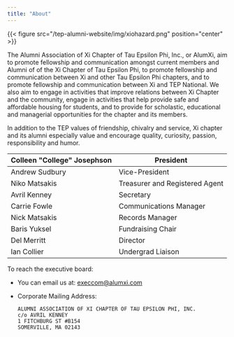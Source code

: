 ```yaml
---
title: "About"
---
```


<!-- <p align="center">
  <img src="/tep-alumni-website/img/xiohazard.png" />
</p> -->

{{< figure src="/tep-alumni-website/img/xiohazard.png" position="center" >}}

The Alumni Association of Xi Chapter of Tau Epsilon Phi, Inc., or AlumXi, aim to promote fellowship and communication amongst current members and Alumni of of the Xi Chapter of Tau Epsilon Phi, to promote fellowship and communication between Xi and other Tau Epsilon Phi chapters, and to promote fellowship and communication between Xi and TEP National. We also aim to engage in activities that improve relations between Xi Chapter and the community, engage in activities that help provide safe and affordable housing for students, and to provide for scholastic, educational and managerial opportunities for the chapter and its members.

In addition to the TEP values of friendship, chivalry and service, Xi chapter and its alumni especially value and encourage quality, curiosity, passion, responsibility and humor.

| Colleen "College" Josephson | President                      |
| --------------------------- | ------------------------------ |
| Andrew Sudbury              | Vice-President                 |
| Niko Matsakis               | Treasurer and Registered Agent |
| Avril Kenney                | Secretary                      |
| Carrie Fowle                | Communications Manager         |
| Nick Matsakis               | Records Manager                |
| Baris Yuksel                | Fundraising Chair              |
| Del Merritt                 | Director                       |
| Ian Collier                 | Undergrad Liaison              |

To reach the executive board:

- You can email us at: execcom@alumxi.com

- Corporate Mailing Address:

  ```
  ALUMNI ASSOCIATION OF XI CHAPTER OF TAU EPSILON PHI, INC.
  c/o AVRIL KENNEY
  1 FITCHBURG ST #B154
  SOMERVILLE, MA 02143
  ```
